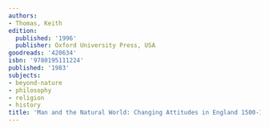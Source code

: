 ```yaml
---
authors:
- Thomas, Keith
edition:
  published: '1996'
  publisher: Oxford University Press, USA
goodreads: '420634'
isbn: '9780195111224'
published: '1983'
subjects:
- beyond-nature
- philosophy
- religion
- history
title: 'Man and the Natural World: Changing Attitudes in England 1500-1800'
---
```


